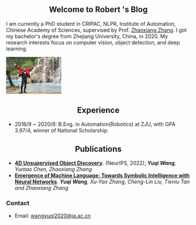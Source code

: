 ## <center>Welcome to Robert 's Blog<center>

I am currently a PhD student in CRIPAC, NLPR, Institute of Automation, Chinese Academy of Sciences, supervised by Prof. [Zhaoxiang Zhang](https://zhaoxiangzhang.net). I got my bachelor's degree from Zhejiang University, China, in 2020. My research interests focus on computer vision, object detection, and deep learning.

<img src="./img/wyq.jpeg" width="30%"> 

## <center>Experience<center>
- 2016/9 ~ 2020/6: B.Eng. in Automation(Robotics) at ZJU, with GPA 3.97/4, winner of National Scholarship.

## <center>Publications<center>
- [**4D Unsupervised Object Discovery**](https://arxiv.org/pdf/2210.04801.pdf). (NeurIPS, 2022); ***Yuqi Wang**, Yuntao Chen, Zhaoxiang Zhang*
​
- [**Emergence of Machine Language: Towards Symbolic Intelligence with Neural Networks**](https://arxiv.org/pdf/2201.05489.pdf). ***Yuqi Wang**, Xu-Yao Zhang, Cheng-Lin Liu, Tieniu Tan and Zhaoxiang Zhang*

### Contact
- Email: wangyuqi2020@ia.ac.cn